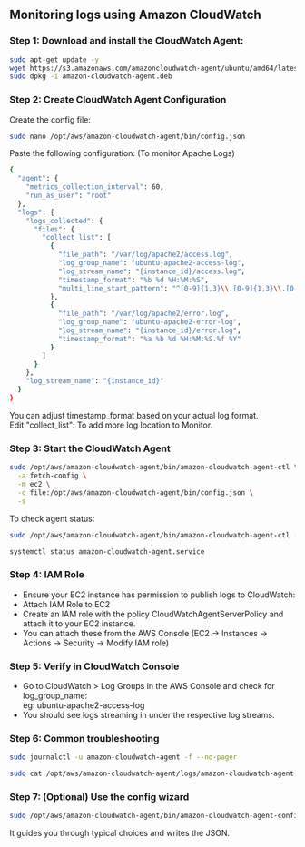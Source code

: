 ## Monitoring logs using Amazon CloudWatch

### Step 1: Download and install the CloudWatch Agent:
```sh
sudo apt-get update -y
wget https://s3.amazonaws.com/amazoncloudwatch-agent/ubuntu/amd64/latest/amazon-cloudwatch-agent.deb
sudo dpkg -i amazon-cloudwatch-agent.deb
```
### Step 2: Create CloudWatch Agent Configuration
Create the config file:
```sh
sudo nano /opt/aws/amazon-cloudwatch-agent/bin/config.json
```
Paste the following configuration: (To monitor Apache Logs)
```sh
{
  "agent": {
    "metrics_collection_interval": 60,
    "run_as_user": "root"
  },
  "logs": {
    "logs_collected": {
      "files": {
        "collect_list": [
          {
            "file_path": "/var/log/apache2/access.log",
            "log_group_name": "ubuntu-apache2-access-log",
            "log_stream_name": "{instance_id}/access.log",
            "timestamp_format": "%b %d %H:%M:%S",
            "multi_line_start_pattern": "^[0-9]{1,3}\\.[0-9]{1,3}\\.[0-9]{1,3}\\.[0-9]{1,3}"
          },
          {
            "file_path": "/var/log/apache2/error.log",
            "log_group_name": "ubuntu-apache2-error-log",
            "log_stream_name": "{instance_id}/error.log",
            "timestamp_format": "%a %b %d %H:%M:%S.%f %Y"
          }
        ]
      }
    },
    "log_stream_name": "{instance_id}"
  }
}
```
You can adjust timestamp_format based on your actual log format.  
Edit "collect_list": To add more log location to Monitor.

### Step 3: Start the CloudWatch Agent
```sh
sudo /opt/aws/amazon-cloudwatch-agent/bin/amazon-cloudwatch-agent-ctl \
  -a fetch-config \
  -m ec2 \
  -c file:/opt/aws/amazon-cloudwatch-agent/bin/config.json \
  -s
```
To check agent status:
```sh
sudo /opt/aws/amazon-cloudwatch-agent/bin/amazon-cloudwatch-agent-ctl -m ec2 -a status
```
```sh
systemctl status amazon-cloudwatch-agent.service
```
### Step 4: IAM Role

* Ensure your EC2 instance has permission to publish logs to CloudWatch:  
* Attach IAM Role to EC2  
* Create an IAM role with the policy CloudWatchAgentServerPolicy and attach it to your EC2 instance.  
* You can attach these from the AWS Console (EC2 → Instances → Actions → Security → Modify IAM role)

### Step 5: Verify in CloudWatch Console

* Go to CloudWatch > Log Groups in the AWS Console and check for log_group_name:  
eg:
ubuntu-apache2-access-log
* You should see logs streaming in under the respective log streams.

### Step 6: Common troubleshooting
```sh
sudo journalctl -u amazon-cloudwatch-agent -f --no-pager
```
```sh
sudo cat /opt/aws/amazon-cloudwatch-agent/logs/amazon-cloudwatch-agent.log
```
### Step 7: (Optional) Use the config wizard
```sh
sudo /opt/aws/amazon-cloudwatch-agent/bin/amazon-cloudwatch-agent-config-wizard
```
It guides you through typical choices and writes the JSON.
